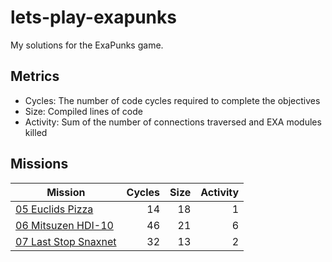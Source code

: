 # lets-play-exapunks

My solutions for the ExaPunks game.

## Metrics

- Cycles: The number of code cycles required to complete the objectives
- Size: Compiled lines of code
- Activity: Sum of the number of connections traversed and EXA modules killed

## Missions

| Mission | Cycles | Size | Activity |
|---------|-------:|-----:|---------:|
| [05 Euclids Pizza](Missions/05%20Euclids%20Pizza/readme.md) | 14 | 18 | 1 |
| [06 Mitsuzen HDI-10](Missions/06%20Mitsuzen%20HDI-10/readme.md) | 46 | 21 | 6 |
| [07 Last Stop Snaxnet](Missions/07%20Last%20Stop%20Snaxnet/readme.md) | 32 | 13 | 2 |
